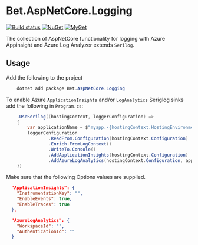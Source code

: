 # Bet.AspNetCore.Logging

[![Build status](https://ci.appveyor.com/api/projects/status/fo9rakj7s7uhs3ij?svg=true)](https://ci.appveyor.com/project/kdcllc/bet-aspnetcore)
[![NuGet](https://img.shields.io/nuget/v/Bet.AspNetCore.Logging.svg)](https://www.nuget.org/packages?q=Bet.AspNetCore.Logging)
[![MyGet](https://img.shields.io/myget/kdcllc/v/Bet.AspNetCore.Logging.svg?label=myget)](https://www.myget.org/F/kdcllc/api/v2)

The collection of AspNetCore functionality for logging with Azure Appinsight and Azure Log Analyzer extends `Serilog`.

## Usage

Add the following to the project

```csharp
    dotnet add package Bet.AspNetCore.Logging
```

To enable Azure `ApplicationInsights` and/or `LogAnalytics` Seriglog sinks add the following in `Program.cs`:

```csharp
    .UseSerilog((hostingContext, loggerConfiguration) =>
    {
        var applicationName = $"myapp.-{hostingContext.HostingEnvironment.EnvironmentName}";
        loggerConfiguration
                .ReadFrom.Configuration(hostingContext.Configuration)
                .Enrich.FromLogContext()
                .WriteTo.Console()
                .AddApplicationInsights(hostingContext.Configuration)
                .AddAzureLogAnalytics(hostingContext.Configuration, applicationName: applicationName);
    })
```

Make sure that the following Options values are supplied.

```json
  "ApplicationInsights": {
    "InstrumentationKey": "",
    "EnableEvents": true,
    "EnableTraces": true
  },

  "AzureLogAnalytics": {
    "WorkspaceId": "",
    "AuthenticationId": ""
  }
```
